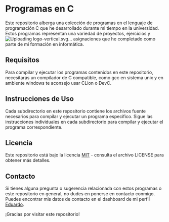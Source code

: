# Programas en C

Este repositorio alberga una colección de programas en el lenguaje de programación C que he desarrollado durante mi tiempo en la universidad. Estos programas representan una variedad de proyectos, ejercicios y ![Uploading logo-vertical.svg…]()
asignaciones que he completado como parte de mi formación en informática. 

## Requisitos

Para compilar y ejecutar los programas contenidos en este repositorio, necesitarás un compilador de C compatible, como gcc en sistema unix y en ambiente windows te aconsejo usar CLion o DevC.
## Instrucciones de Uso

Cada subdirectorio en este repositorio contiene los archivos fuente necesarios para compilar y ejecutar un programa específico. Sigue las instrucciones individuales en cada subdirectorio para compilar y ejecutar el programa correspondiente.

## Licencia

Este repositorio está bajo la licencia [MIT](LICENSE) - consulta el archivo LICENSE para obtener más detalles.

## Contacto

Si tienes alguna pregunta o sugerencia relacionada con estos programas o este repositorio en general, no dudes en ponerse en contacto conmigo. Puedes encontrar mis datos de contacto en el dashboard de mi perfil  [Eduardo](https://github.com/Eduardo-Orozco-67).

¡Gracias por visitar este repositorio!

